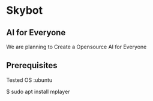 # Skybot 
## AI for Everyone
We are planning to Create a Opensource AI for Everyone
## Prerequisites

Tested OS :ubuntu

$ sudo apt install mplayer
